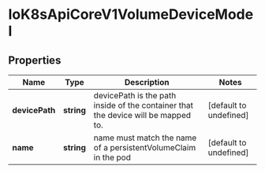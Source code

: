 # IoK8sApiCoreV1VolumeDeviceModel

## Properties

Name | Type | Description | Notes
------------ | ------------- | ------------- | -------------
**devicePath** | **string** | devicePath is the path inside of the container that the device will be mapped to. | [default to undefined]
**name** | **string** | name must match the name of a persistentVolumeClaim in the pod | [default to undefined]


